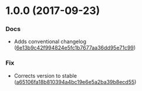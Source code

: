 <a name="1.0.0"></a>
# 1.0.0 (2017-09-23)


### Docs

* Adds conventional changelog ([6e13b9c42f994824e5fc1b7677aa36dd95e71c99](https://github.com/mikaelbr/vscodemod/commit/6e13b9c42f994824e5fc1b7677aa36dd95e71c99))

### Fix

* Corrects version to stable ([a65106fa18b810394a4bc19e6e5a2ba39b8ecd55](https://github.com/mikaelbr/vscodemod/commit/a65106fa18b810394a4bc19e6e5a2ba39b8ecd55))



